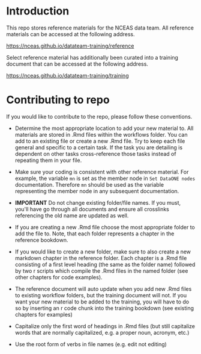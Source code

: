 # Introduction
This repo stores reference materials for the NCEAS data team. All reference materials can be accessed at the following address.

https://nceas.github.io/datateam-training/reference

Select reference material has additionally been curated into a training document that can be accessed at the following address.

https://nceas.github.io/datateam-training/training

# Contributing to repo

If you would like to contribute to the repo, please follow these conventions.

* Determine the most appropriate location to add your new material to. All materials are stored in .Rmd files within the workflows folder. You can add to an existing file or create a new .Rmd file. Try to keep each file general and specific to a certain task. If the task you are detailing is dependent on other tasks cross-reference those tasks instead of repeating them in your file.

* Make sure your coding is consistent with other reference material. For example, the variable `mn` is set as the member node in `Set DataONE nodes` documentation. Therefore `mn` should be used as the variable representing the member node in any subsequent documentation.

* **IMPORTANT** Do not change existing folder/file names. If you must, you'll have go through all documents and ensure all crosslinks referencing the old name are updated as well.

* If you are creating a new .Rmd file choose the most appropriate folder to add the file to. Note, that each folder represents a chapter in the reference bookdown. 

* If you would like to create a new folder, make sure to also create a new markdown chapter in the reference folder. Each chapter is a .Rmd file consisting of a first level heading (the same as the folder name) followed by two r scripts which compile the .Rmd files in the named folder (see other chapters for code examples). 

* The reference document will auto update when you add new .Rmd files to existing workflow folders, but the training document will not. If you want your new material to be added to the training, you will have to do so by inserting an r code chunk into the training bookdown (see existing chapters for examples)

* Capitalize only the first word of headings in .Rmd files (but still capitalize words that are normally capitalized, e.g. a proper noun, acronym, etc.)

* Use the root form of verbs in file names (e.g. edit not editing)




  


